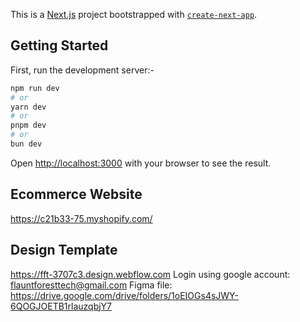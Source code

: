 This is a [Next.js](https://nextjs.org) project bootstrapped with [`create-next-app`](https://nextjs.org/docs/app/api-reference/cli/create-next-app).

## Getting Started

First, run the development server:-

```bash
npm run dev
# or
yarn dev
# or
pnpm dev
# or
bun dev
```

Open [http://localhost:3000](http://localhost:3000) with your browser to see the result.

## Ecommerce Website
https://c21b33-75.myshopify.com/

## Design Template
https://fft-3707c3.design.webflow.com
Login using google account: flauntforesttech@gmail.com
Figma file: https://drive.google.com/drive/folders/1oEIOGs4sJWY-6QOGJOETB1rlauzqbjY7

